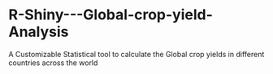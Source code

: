 # R-Shiny---Global-crop-yield-Analysis
A Customizable Statistical tool to calculate the Global crop yields in different countries across the world
